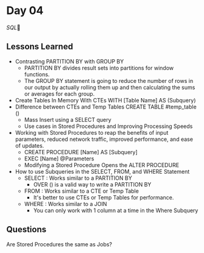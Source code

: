 # Day 04

*SQL*🫡

## Lessons Learned

- Contrasting PARTITION BY with GROUP BY
    - PARTITION BY divides result sets into partitions for window functions.
    - The GROUP BY statement is going to reduce the number of rows in our output by actually rolling them up and then calculating the sums or averages for each group.
- Create Tables In Memory With CTEs WITH [Table Name] AS (Subquery)
- Difference between CTEs and Temp Tables CREATE TABLE #temp_table ()
    - Mass Insert using a SELECT query
    - Use cases in Stored Procedures and Improving Processing Speeds
- Working with Stored Procedures to reap the benefits of input parameters, reduced network traffic, improved performance, and ease of updates.
    - CREATE PROCEDURE [Name] AS [Subquery]
    - EXEC [Name] @Parameters
    - Modifying a Stored Procedure Opens the ALTER PROCEDURE
- How to use Subqueries in the SELECT, FROM, and WHERE Statement
    - SELECT : Works similar to a PARTITION BY
        - OVER () is a valid way to write a PARTITION BY
    - FROM : Works similar to a CTE or Temp Table
        - It's better to use CTEs or Temp Tables for performance.
    - WHERE : Works similar to a JOIN
        - You can only work with 1 column at a time in the Where Subquery

## Questions

Are Stored Procedures the same as Jobs?

